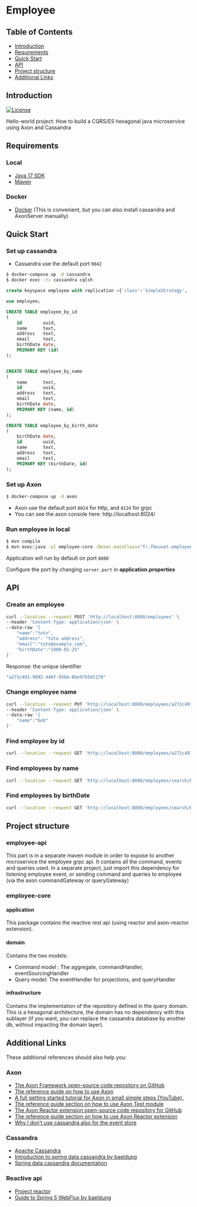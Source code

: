 # Employee 

## Table of Contents

- [Introduction](#introduction)
- [Requirements](#requirements)
- [Quick Start](#quick-start)
- [API](#requirements)
- [Project structure](#project-structure)
- [Additional Links](#additional-links)


## Introduction

[![License](https://img.shields.io/badge/License-MIT%202.0-blue.svg)](https://opensource.org/licenses/MIT)


Hello-world project: How to build a CQRS/ES hexagonal java microservice using Axon and Cassandra


## Requirements


### Local
* [Java 17 SDK](https://www.oracle.com/java/technologies/downloads/#java17)
* [Maven](https://maven.apache.org/download.cgi)

### Docker
* [Docker](https://www.docker.com/get-docker) (This is convenient, but you can also install cassandra and AxonServer manually)

## Quick Start

### Set up cassandra

- Cassandra use the default port `9042`

```bash
$ docker-compose up -d cassandra
$ docker exec -ti cassandra cqlsh
```
```sql
create keyspace employee with replication ={'class':'SimpleStrategy', 'replication_factor':1};

use employee;

CREATE TABLE employee_by_id
(
    id        uuid,
    name      text,
    address   text,
    email     text,
    birthDate date,
    PRIMARY KEY (id)
);


CREATE TABLE employee_by_name
(
    name      text,
    id        uuid,
    address   text,
    email     text,
    birthDate date,
    PRIMARY KEY (name, id)
);

CREATE TABLE employee_by_birth_date
(
    birthDate date,
    id        uuid,
    name      text,
    address   text,
    email     text,
    PRIMARY KEY (birthDate, id)
);

```

### Set up Axon
```bash
$ docker-compose up -d axon
```
- Axon use the default port `8024` for http, and `8124` for grpc
- You can see the axon console here: http://localhost:8024/

### Run employee in local
```bash
$ mvn compile
$ mvn exec:java -pl employee-core -Dexec.mainClass="fr.fbouvet.employee.EmployeeApplication"
```

Application will run by default on port `8080`

Configure the port by changing `server.port` in __application.properties__


## API

### Create an employee
```bash
curl --location --request POST 'http://localhost:8080/employees' \
--header 'Content-Type: application/json' \
--data-raw '{
    "name":"toto",
    "address": "toto address",
    "email":"toto@example.com",
    "birthDate":"1980-02-25"
}'
```
Response: the unique identifier
```bash
"a271c491-9892-446f-95bb-0be9765d1178"
```

### Change employee name
```bash
curl --location --request PUT 'http://localhost:8080/employees/a271c491-9892-446f-95bb-0be9765d1178/name' \
--header 'Content-Type: application/json' \
--data-raw '{
    "name":"bob"
}'
```

### Find employee by id
```bash
curl --location --request GET 'http://localhost:8080/employees/a271c491-9892-446f-95bb-0be9765d1178'
```

### Find employees by name
```bash
curl --location --request GET 'http://localhost:8080/employees/search/by-name/bob'
```

### Find employees by birthDate
```bash
curl --location --request GET 'http://localhost:8080/employees/search/by-birth-date/1980-02-04'
```

## Project structure

### employee-api
This part is in a separate maven module in order to expose to another microservice the employee grpc api.
It contains all the command, events and queries used.
In a separate project, just import this dependency for listening employee event, or sending command and queries to employee (via the axon commandGateway or queryGateway)

### employee-core

#### application
This package contains the reactive rest api (using reactor and axon-reactor extension).

#### domain
Contains the two models:
- Command model : The aggregate, commandHandler, eventSourcingHandler
- Query model: The eventHandler for projections, and queryHandler

#### infrastructure
Contains the implementation of the repository defined in the query domain.
This is a hexagonal architecture, the domain has no dependency with this sublayer (if you want, you can replace the cassandra database by another db, without impacting the domain layer).

## Additional Links
These additional references should also help you:
### Axon
* [The Axon Framework open-source code repository on GitHub](https://github.com/AxonFramework)
* [The reference guide on how to use Axon](https://docs.axoniq.io/reference-guide/)
* [A full getting started tutorial for Axon in small simple steps (YouTube).](https://www.youtube.com/watch?v=tqn9p8Duy54&list=PL4O1nDpoa5KQkkApGXjKi3rzUW3II5pjm)
* [The reference guide section on how to use Axon Test module](https://docs.axoniq.io/reference-guide/axon-framework/testing)
* [The Axon Reactor extension open-source code repository for GitHub](https://github.com/AxonFramework/extension-reactor)
* [The reference guide section on how to use Axon Reactor extension](https://docs.axoniq.io/reference-guide/extensions/reactor)
* [Why I don't use cassandra also for the event store](https://axoniq.io/blog-overview/eventstore) 

### Cassandra
* [Apache Cassandra](https://cassandra.apache.org/_/index.html)
* [Introduction to spring data cassandra by baeldung](https://www.baeldung.com/spring-data-cassandra-tutorial)
* [Spring data cassandra documentation](https://spring.io/projects/spring-data-cassandra)

### Reactive api
* [Project reactor](https://projectreactor.io/)
* [Guide to Spring 5 WebFlux by baeldung](https://www.baeldung.com/spring-webflux)
